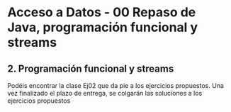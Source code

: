 # Acceso a Datos - 00 Repaso de Java, programación funcional y streams

## 2. Programación funcional y streams

Podéis encontrar la clase Ej02 que da pie a los ejercicios propuestos. Una vez finalizado el plazo de entrega, se colgarán las soluciones a los ejercicios propuestos